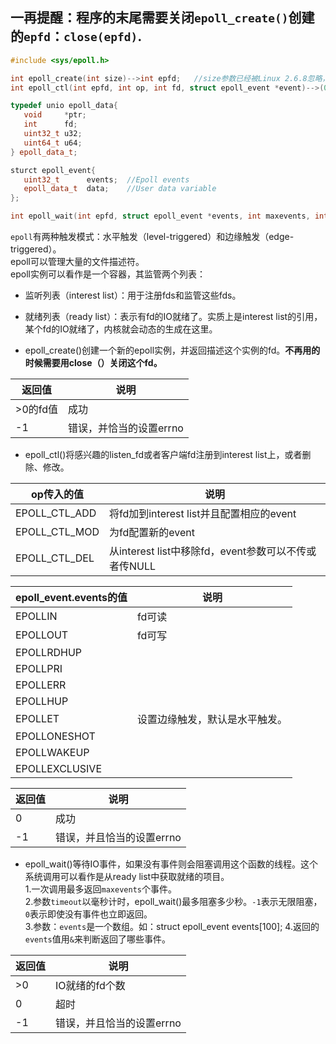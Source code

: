 ## 一再提醒：程序的末尾需要关闭`epoll_create()`创建的`epfd`：`close(epfd)`.

```cpp
#include <sys/epoll.h>

int epoll_create(int size)-->int epfd;   //size参数已经被Linux 2.6.8忽略，只需要传一个>0的值就可以。
int epoll_ctl(int epfd, int op, int fd, struct epoll_event *event)-->(0,-1);

typedef unio epoll_data{
   void     *ptr;
   int      fd;
   uint32_t u32;
   uint64_t u64;
} epoll_data_t;

sturct epoll_event{
   uint32_t      events;  //Epoll events
   epoll_data_t  data;    //User data variable
};

int epoll_wait(int epfd, struct epoll_event *events, int maxevents, int timeout)

```

`epoll`有两种触发模式：水平触发（level-triggered）和边缘触发（edge-triggered）。  
epoll可以管理大量的文件描述符。  
epoll实例可以看作是一个容器，其监管两个列表：
  * 监听列表（interest list）：用于注册fds和监管这些fds。
  * 就绪列表（ready list）：表示有fd的IO就绪了。实质上是interest list的引用，某个fd的IO就绪了，内核就会动态的生成在这里。  

* epoll_create()创建一个新的epoll实例，并返回描述这个实例的fd。**不再用的时候需要用close（）关闭这个fd。**     

|返回值|说明|
|-----|---|
|>0的fd值|成功|
|-1|错误，并恰当的设置errno|


* epoll_ctl()将感兴趣的listen_fd或者客户端fd注册到interest list上，或者删除、修改。      

|op传入的值|说明|
|-------|----|
|EPOLL_CTL_ADD|将fd加到interest list并且配置相应的event|
|EPOLL_CTL_MOD|为fd配置新的event|
|EPOLL_CTL_DEL|从interest list中移除fd，event参数可以不传或者传NULL|

|epoll_event.events的值|说明|
|-------|-----|
|EPOLLIN|fd可读|
|EPOLLOUT|fd可写|
|EPOLLRDHUP||
|EPOLLPRI||
|EPOLLERR||
|EPOLLHUP||
|EPOLLET|设置边缘触发，默认是水平触发。|
|EPOLLONESHOT||
|EPOLLWAKEUP||
|EPOLLEXCLUSIVE||

|返回值|说明|
|------|----|
|0     |成功|
|-1    |错误，并且恰当的设置errno|


* epoll_wait()等待IO事件，如果没有事件则会阻塞调用这个函数的线程。这个系统调用可以看作是从ready list中获取就绪的项目。  
1.一次调用最多返回`maxevents`个事件。  
2.参数`timeout`以毫秒计时，epoll_wait()最多阻塞多少秒。`-1`表示无限阻塞，`0`表示即使没有事件也立即返回。  
3.参数：`events`是一个数组。如：struct epoll_event events[100];
4.返回的`events`值用`&`来判断返回了哪些事件。

|返回值|说明|
|------|---|
|>0|IO就绪的fd个数|
|0|超时|
|-1|错误，并且恰当的设置errno|
